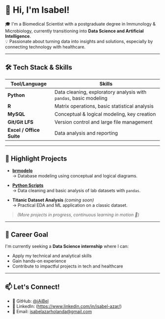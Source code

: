 # 👋 Hi, I'm Isabel!

🎓 I'm a Biomedical Scientist with a postgraduate degree in Immunology & Microbiology, currently transitioning into **Data Science and Artificial Intelligence**.  
💡 Passionate about turning data into insights and solutions, especially by connecting technology with healthcare.

---

## 🛠️ Tech Stack & Skills

| Tool/Language | Skills |
|---------------|--------|
| **Python**    | Data cleaning, exploratory analysis with `pandas`, basic modeling |
| **R**         | Matrix operations, basic statistical analysis |
| **MySQL**     | Conceptual & logical modeling, key creation |
| **Git/Git LFS** | Version control and large file management |
| **Excel / Office Suite** | Data analysis and reporting |

---

## 📂 Highlight Projects

- **[brmodelo](https://github.com/iAiBel/brmodelo)**  
  → Database modeling using conceptual and logical diagrams.

- **[Python Scripts](https://github.com/iAiBel/PYTHON)**  
  → Data cleaning and basic analysis of lab datasets with `pandas`.

- **Titanic Dataset Analysis** *(coming soon)*  
  → Practical EDA and ML application on a classic dataset.

> *(More projects in progress, continuous learning in motion 🚀)*

---

## 🎯 Career Goal

I'm currently seeking a **Data Science internship** where I can:
- Apply my technical and analytical skills
- Gain hands-on experience
- Contribute to impactful projects in tech and healthcare

---

## 📫 Let's Connect!

- 📍 GitHub: [@iAiBel](https://github.com/iAiBel)
- 💼 LinkedIn: (https://www.linkedin.com/in/isabel-azar/)
- 📧 Email: isabelazarholanda@gmail.com
